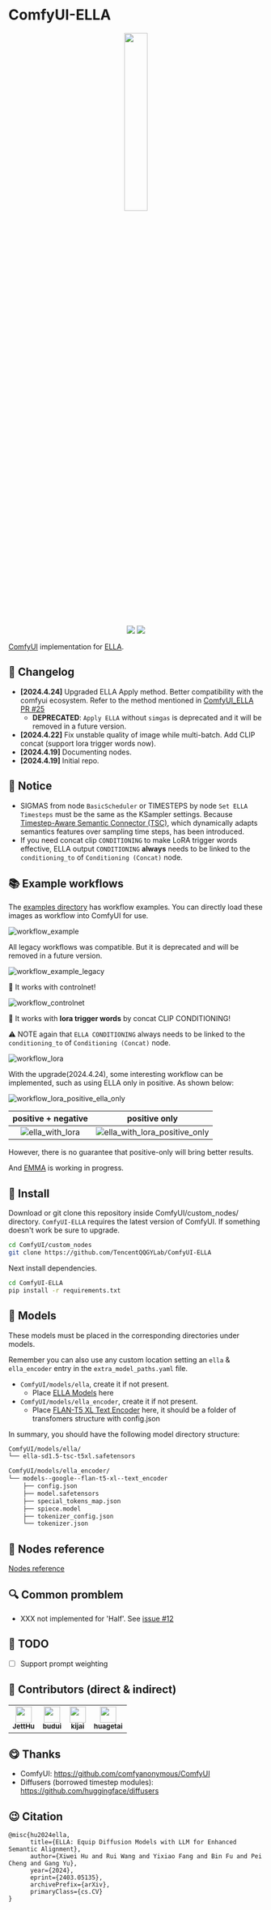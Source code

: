 # ComfyUI-ELLA

<div align="center">
<img src="./assets/ELLA-Diffusion.jpg" width="30%" > <br/>
<a href='https://ella-diffusion.github.io/'><img src='https://img.shields.io/badge/Project-Page-green'></a>
<a href='https://arxiv.org/abs/2403.05135'><img src='https://img.shields.io/badge/arXiv-2403.05135-b31b1b.svg'></a>
</div>


[ComfyUI](https://github.com/comfyanonymous/ComfyUI)  implementation for [ELLA](https://github.com/TencentQQGYLab/ELLA).

## :star2: Changelog

- **[2024.4.24]** Upgraded ELLA Apply method. Better compatibility with the comfyui ecosystem. Refer to the method mentioned in [ComfyUI_ELLA PR #25](https://github.com/ExponentialML/ComfyUI_ELLA/pull/25)
  - **DEPRECATED**: `Apply ELLA` without `simgas` is deprecated and it will be removed in a future version.
- **[2024.4.22]** Fix unstable quality of image while multi-batch. Add CLIP concat (support lora trigger words now).
- **[2024.4.19]** Documenting nodes.
- **[2024.4.19]** Initial repo.

## :pushpin: Notice

- SIGMAS from node `BasicScheduler` or TIMESTEPS by node `Set ELLA Timesteps` must be the same as the KSampler settings. Because [Timestep-Aware Semantic Connector (TSC)](https://arxiv.org/html/2403.05135v1#S3), which dynamically adapts semantics features over sampling time steps, has been introduced.
- If you need concat clip `CONDITIONING` to make LoRA trigger words effective, ELLA output `CONDITIONING` **always** needs to be linked to the `conditioning_to` of `Conditioning (Concat)` node.

## :books: Example workflows

The [examples directory](./examples/) has workflow examples. You can directly load these images as workflow into ComfyUI for use.

![workflow_example](./examples/workflow_example.png)

All legacy workflows was compatible. But it is deprecated and will be removed in a future version.

![workflow_example_legacy](./examples/workflow_example_legacy.png)

:tada: It works with controlnet! 

![workflow_controlnet](./examples/workflow_controlnet.png)

:tada: It works with **lora trigger words** by concat CLIP CONDITIONING!

:warning: NOTE again that `ELLA CONDITIONING` always needs to be linked to the `conditioning_to` of `Conditioning (Concat)` node.

![workflow_lora](./examples/workflow_lora.png)

With the upgrade(2024.4.24), some interesting workflow can be implemented, such as using ELLA only in positive. As shown below:

![workflow_lora_positive_ella_only](./examples/workflow_lora_positive_ella_only.png)

| positive + negative | positive only |
| :---: | :---: |
| ![ella_with_lora](./assets/ella_with_lora.png) | ![ella_with_lora_positive_only](./assets/ella_with_lora_positive_only.png) |

However, there is no guarantee that positive-only will bring better results.

And [EMMA](https://github.com/TencentQQGYLab/ELLA/issues/15) is working in progress.

## :green_book: Install

Download or git clone this repository inside ComfyUI/custom_nodes/ directory. `ComfyUI-ELLA` requires the latest version of ComfyUI. If something doesn't work be sure to upgrade.

```bash
cd ComfyUI/custom_nodes
git clone https://github.com/TencentQQGYLab/ComfyUI-ELLA
```

Next install dependencies.

```bash
cd ComfyUI-ELLA
pip install -r requirements.txt
```

## :orange_book: Models

These models must be placed in the corresponding directories under models.

Remember you can also use any custom location setting an `ella` & `ella_encoder` entry in the `extra_model_paths.yaml` file.

- `ComfyUI/models/ella`, create it if not present.
  - Place [ELLA Models](https://huggingface.co/QQGYLab/ELLA) here
- `ComfyUI/models/ella_encoder`, create it if not present.
  - Place [FLAN-T5 XL Text Encoder](https://huggingface.co/QQGYLab/ELLA/tree/main/models--google--flan-t5-xl--text_encoder) here, it should be a folder of transfomers structure with config.json

In summary, you should have the following model directory structure:

```bash
ComfyUI/models/ella/
└── ella-sd1.5-tsc-t5xl.safetensors

ComfyUI/models/ella_encoder/
└── models--google--flan-t5-xl--text_encoder
    ├── config.json
    ├── model.safetensors
    ├── special_tokens_map.json
    ├── spiece.model
    ├── tokenizer_config.json
    └── tokenizer.json
```


## :book: Nodes reference

[Nodes reference](./NODES.md)

## :mag: Common promblem

- XXX not implemented for 'Half'. See [issue #12](https://github.com/TencentQQGYLab/ComfyUI-ELLA/issues/12#issuecomment-2067994702)

## :memo: TODO

- [ ] Support prompt weighting

## :hugs: Contributors (direct & indirect)

<table>
<tr>
   <td align="center"><a href="https://github.com/JettHu"><img src="https://avatars.githubusercontent.com/u/35261585?s=460&amp;v=4" width="32px;" alt=""/><br /><sub><b>JettHu</b></sub></a></td>
   <td align="center"><a href="https://github.com/budui"><img src="https://avatars.githubusercontent.com/u/16448529?s=460&amp;v=4" width="32px;" alt=""/><br /><sub><b>budui</b></sub></a></td>
   <td align="center"><a href="https://github.com/kijai"><img src="https://avatars.githubusercontent.com/u/40791699?s=460&amp;v=4" width="32px;" alt=""/><br /><sub><b>kijai</b></sub></a></td>
   <td align="center"><a href="https://github.com/huagetai"><img src="https://avatars.githubusercontent.com/u/1137341?s=460&amp;v=4" width="32px;" alt=""/><br /><sub><b>huagetai</b></sub></a></td>
</tr>
</table>

## :yum: Thanks

- ComfyUI: https://github.com/comfyanonymous/ComfyUI
- Diffusers (borrowed timestep modules): https://github.com/huggingface/diffusers

## :wink: Citation

```
@misc{hu2024ella,
      title={ELLA: Equip Diffusion Models with LLM for Enhanced Semantic Alignment}, 
      author={Xiwei Hu and Rui Wang and Yixiao Fang and Bin Fu and Pei Cheng and Gang Yu},
      year={2024},
      eprint={2403.05135},
      archivePrefix={arXiv},
      primaryClass={cs.CV}
}
```
